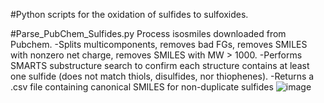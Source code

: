 #Python scripts for the oxidation of sulfides to sulfoxides. 

#Parse_PubChem_Sulfides.py 
Process isosmiles downloaded from Pubchem.
-Splits multicomponents, removes bad FGs, removes SMILES with nonzero net charge, removes SMILES with MW > 1000.
-Performs SMARTS substructure search to confirm each structure contains at least one sulfide (does not match thiols, disulfides, nor thiophenes).
-Returns a .csv file containing canonical SMILES for non-duplicate sulfides
![image](https://user-images.githubusercontent.com/49004818/184212482-d9021d20-f924-40df-a2d0-d993e01ac6b9.png)
